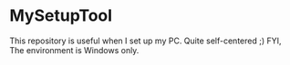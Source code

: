 # MySetupTool
This repository is useful when I set up my PC. Quite self-centered ;) FYI, The environment is Windows only.
